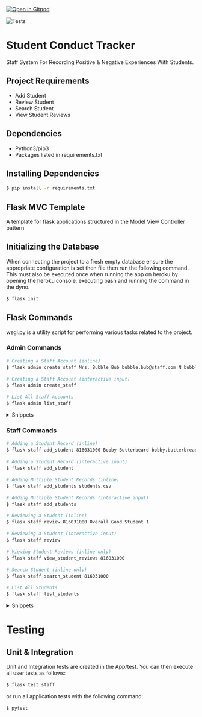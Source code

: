 [![Open in Gitpod](https://gitpod.io/button/open-in-gitpod.svg)](https://gitpod.io/#https://github.com/JaleneA/SCT-JaleneA)

![Tests](https://github.com/uwidcit/flaskmvc/actions/workflows/dev.yml/badge.svg)

# Student Conduct Tracker
Staff System For Recording Positive & Negative Experiences With Students.


## Project Requirements
* Add Student
* Review Student
* Search Student
* View Student Reviews


## Dependencies
* Python3/pip3
* Packages listed in requirements.txt


## Installing Dependencies
```bash
$ pip install -r requirements.txt
```


## Flask MVC Template
A template for flask applications structured in the Model View Controller pattern


## Initializing the Database
When connecting the project to a fresh empty database ensure the appropriate configuration is set then file then run the following command. This must also be executed once when running the app on heroku by opening the heroku console, executing bash and running the command in the dyno.


```bash
$ flask init
```


## Flask Commands
wsgi.py is a utility script for performing various tasks related to the project.


### Admin Commands
```bash
# Creating a Staff Account (inline)
$ flask admin create_staff Mrs. Bubble Bub bubble.bub@staff.com N bubblepass 1
```

```bash
# Creating a Staff Account (interactive input)
$ flask admin create_staff 
```

```bash
# List All Staff Accounts
$ flask admin list_staff 
```
<details>
<summary>Snippets</summary>

![Screenshot1](./img/createstaff1.png)
![Screenshot2](./img/createstaff2.png)
![Screenshot3](./img/liststaff.png)

</details>


### Staff Commands
```bash
# Adding a Student Record (inline)
$ flask staff add_student 816031000 Bobby Butterbeard bobby.butterbread@mail.com
```

```bash
# Adding a Student Record (interactive input)
$ flask staff add_student
```

```bash
# Adding Multiple Student Records (inline)
$ flask staff add_students students.csv
```

```bash
# Adding Multiple Student Records (interactive input)
$ flask staff add_students
```

```bash
# Reviewing a Student (inline)
$ flask staff review 816031000 Overall Good Student 1
```

```bash
# Reviewing a Student (interactive input)
$ flask staff review
```

```bash
# Viewing Student Reviews (inline only)
$ flask staff view_student_reviews 816031000
```

```bash
# Search Student (inline only)
$ flask staff search_student 816031000
```

```bash
# List All Students
$ flask staff list_students
```

<details>
<summary>Snippets</summary>

![Screenshot4](./img/addstudent1.png)
![Screenshot5](./img/addstudent2.png)
![Screenshot6](./img/addstudents1.png)
![Screenshot7](./img/addstudents2.png)
![Screenshot8](./img/review1.png)
![Screenshot9](./img/review2.png)
![Screenshot10](./img/studentreview.png)
![Screenshot11](./img/search.png)
![Screenshot12](./img/liststudents.png)

</details>

# Testing

## Unit & Integration
Unit and Integration tests are created in the App/test.
You can then execute all user tests as follows:

```bash
$ flask test staff
```

or run all application tests with the following command:

```bash
$ pytest
```